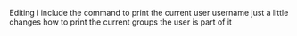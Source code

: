 Editing
i include the command to print the current user username
just a little changes
how to print the current groups the user is part of it
